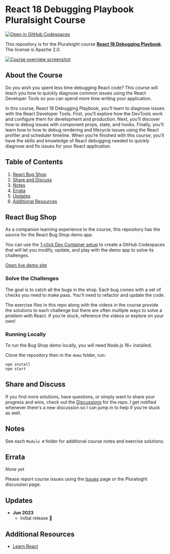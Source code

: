 # React 18 Debugging Playbook Pluralsight Course

[![Open in GitHub Codespaces](https://github.com/codespaces/badge.svg)](https://codespaces.new/kamranayub/pluralsight-course-react-debugging)

This repository is for the Pluralsight course **[React 18 Debugging Playbook](https://bit.ly/PSReactDebugging)**. The license is Apache 2.0.

[![Course overview screenshot](https://github.com/kamranayub/pluralsight-course-react-debugging/assets/563819/a2d2e978-807d-431c-97c2-ac5a28b49990)](https://bit.ly/PSReactDebugging)

## About the Course

Do you wish you spent less time debugging React code? This course will teach you how to quickly diagnose common issues using the React Developer Tools so you can spend more time writing your application.

In this course, React 18 Debugging Playbook, you’ll learn to diagnose issues with the React Developer Tools. First, you’ll explore how the DevTools work and configure them for development and production. Next, you’ll discover how to debug issues with component props, state, and hooks. Finally, you’ll learn how to how to debug rendering and lifecycle issues using the React profiler and scheduler timeline. When you’re finished with this course, you’ll have the skills and knowledge of React debugging needed to quickly diagnose and fix issues for your React application.

## Table of Contents

1. [React Bug Shop](#react-bug-shop)
1. [Share and Discuss](#share-and-discuss)
1. [Notes](#notes)
1. [Errata](#errata)
1. [Updates](#updates)
1. [Additional Resources](#additional-resources)

## React Bug Shop

As a companion learning experience to the course, this repository has the source for the React Bug Shop demo app.

You can use the [1-click Dev Container setup](https://codespaces.new/kamranayub/pluralsight-course-react-debugging) to create a GitHub Codespaces that will let you modify, update, and play with the demo app to solve its challenges.

[Open live demo site](https://reactbugs.shop)

### Solve the Challenges

The goal is to catch all the bugs in the shop. Each bug comes with a set of checks you need to make pass. You'll need to refactor and update the code.

The exercise files in this repo along with the videos in the course provide the solutions to each challenge but there are often multiple ways to solve a problem with React. If you're stuck, reference the videos or explore on your own!

### Running Locally

To run the Bug Shop demo locally, you will need Node.js 16+ installed. 

Clone the repository then in the `demo` folder, run:

    npm install
    npm start

## Share and Discuss

If you find more solutions, have questions, or simply want to share your progress and wins, check out the [Discussions](discussions) for the repo. I get notified whenever there's a new discussion so I can jump in to help if you're stuck as well.

## Notes

See each `Module #` folder for additional course notes and exercise solutions.

## Errata

*None yet*

Please report course issues using the [Issues](issues) page or the Pluralsight discussion page.

## Updates

- **Jun 2023**
  - Initial release 🎉

## Additional Resources

- [Learn React](https://react.dev/learn)
